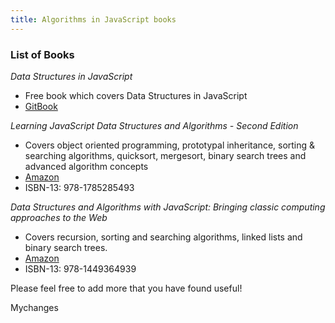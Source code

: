 ```yaml
---
title: Algorithms in JavaScript books
---
```


### List of Books

*Data Structures in JavaScript*
- Free book which covers Data Structures in JavaScript
- [GitBook](https://www.gitbook.com/book/pmary/data-structure-in-javascript/details)

*Learning JavaScript Data Structures and Algorithms - Second Edition*
- Covers object oriented programming, prototypal inheritance, sorting & searching algorithms, quicksort, mergesort, binary search trees and advanced algorithm concepts
- [Amazon](https://www.amazon.com/Learning-JavaScript-Data-Structures-Algorithms/dp/1785285491)
- ISBN-13: 978-1785285493

*Data Structures and Algorithms with JavaScript: Bringing classic computing approaches to the Web*
- Covers recursion, sorting and searching algorithms, linked lists and binary search trees.
- [Amazon](https://www.amazon.com/Data-Structures-Algorithms-JavaScript-approaches/dp/1449364934)
- ISBN-13: 978-1449364939
 
Please feel free to add more that you have found useful!

Mychanges
